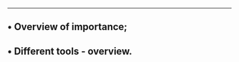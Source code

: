 ----------------------------------------------------------
• Overview of importance;
---------------------------------------
• Different tools - overview.
----------------------------------
